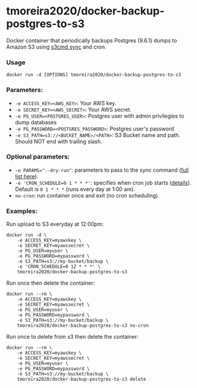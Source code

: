 tmoreira2020/docker-backup-postgres-to-s3
======================

Docker container that periodically backups Postgres (9.6.1) dumps to Amazon S3 using [s3cmd sync](http://s3tools.org/s3cmd-sync) and cron.

### Usage

    docker run -d [OPTIONS] tmoreira2020/docker-backup-postgres-to-s3

### Parameters:

* `-e ACCESS_KEY=<AWS_KEY>`: Your AWS key.
* `-e SECRET_KEY=<AWS_SECRET>`: Your AWS secret.
* `-e PG_USER=<POSTGRES_USER>`: Postgres user with admin privilegies to dump databases
* `-e PG_PASSWORD=<POSTGRES_PASSWORD>`: Postgres user's password
* `-e S3_PATH=s3://<BUCKET_NAME>/<PATH>`: S3 Bucket name and path. Should NOT end with trailing slash.

### Optional parameters:

* `-e PARAMS="--dry-run"`: parameters to pass to the sync command ([full list here](http://s3tools.org/usage)).
* `-e 'CRON_SCHEDULE=0 1 * * *'`: specifies when cron job starts ([details](http://en.wikipedia.org/wiki/Cron)). Default is `0 1 * * *` (runs every day at 1:00 am).
* `no-cron`: run container once and exit (no cron scheduling).

### Examples:

Run upload to S3 everyday at 12:00pm:

    docker run -d \
        -e ACCESS_KEY=myawskey \
        -e SECRET_KEY=myawssecret \
        -e PG_USER=myuser \
        -e PG_PASSWORD=mypassword \
        -e S3_PATH=s3://my-bucket/backup \
        -e 'CRON_SCHEDULE=0 12 * * *' \
        tmoreira2020/docker-backup-postgres-to-s3

Run once then delete the container:

    docker run --rm \
        -e ACCESS_KEY=myawskey \
        -e SECRET_KEY=myawssecret \
        -e PG_USER=myuser \
        -e PG_PASSWORD=mypassword \
        -e S3_PATH=s3://my-bucket/backup \
        tmoreira2020/docker-backup-postgres-to-s3 no-cron

Run once to delete from s3 then delete the container:

    docker run --rm \
        -e ACCESS_KEY=myawskey \
        -e SECRET_KEY=myawssecret \
        -e PG_USER=myuser \
        -e PG_PASSWORD=mypassword \
        -e S3_PATH=s3://my-bucket/backup \
        tmoreira2020/docker-backup-postgres-to-s3 delete
